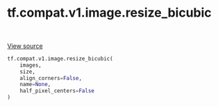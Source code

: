 <div itemscope itemtype="http://developers.google.com/ReferenceObject">
<meta itemprop="name" content="tf.compat.v1.image.resize_bicubic" />
<meta itemprop="path" content="Stable" />
</div>

# tf.compat.v1.image.resize_bicubic

<!-- Insert buttons -->

<table class="tfo-notebook-buttons tfo-api" align="left">
</table>

<a target="_blank" href="/code/stable/tensorflow/python/ops/image_ops_impl.py">View source</a>



<!-- Start diff -->


``` python
tf.compat.v1.image.resize_bicubic(
    images,
    size,
    align_corners=False,
    name=None,
    half_pixel_centers=False
)
```



<!-- Placeholder for "Used in" -->
